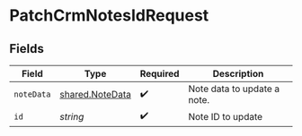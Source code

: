 # PatchCrmNotesIdRequest


## Fields

| Field                                              | Type                                               | Required                                           | Description                                        |
| -------------------------------------------------- | -------------------------------------------------- | -------------------------------------------------- | -------------------------------------------------- |
| `noteData`                                         | [shared.NoteData](../../models/shared/notedata.md) | :heavy_check_mark:                                 | Note data to update a note.                        |
| `id`                                               | *string*                                           | :heavy_check_mark:                                 | Note ID to update                                  |